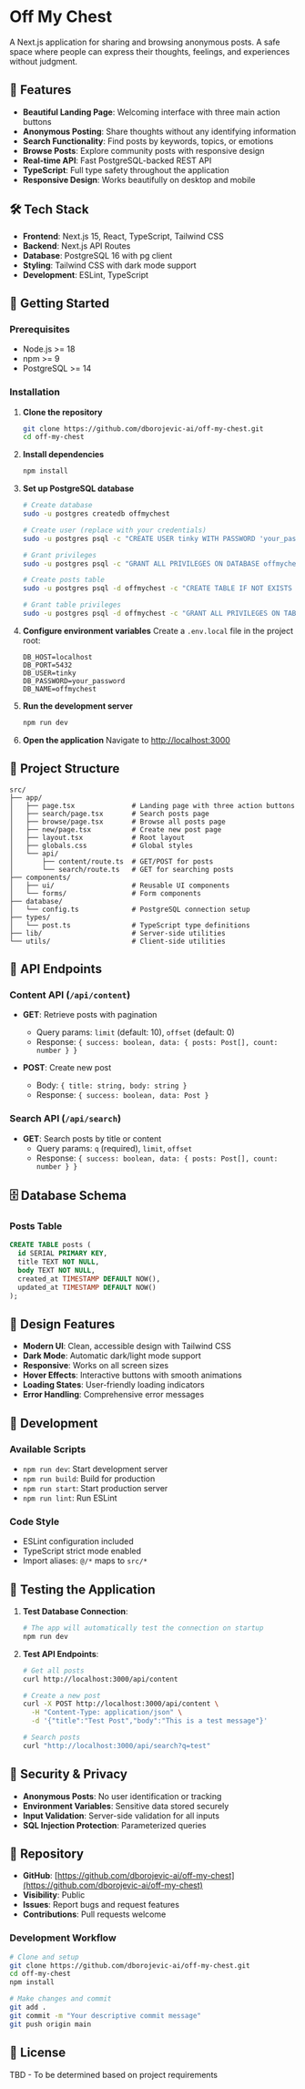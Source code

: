 # Off My Chest

A Next.js application for sharing and browsing anonymous posts. A safe space where people can express their thoughts, feelings, and experiences without judgment.

## 🌟 Features

- **Beautiful Landing Page**: Welcoming interface with three main action buttons
- **Anonymous Posting**: Share thoughts without any identifying information
- **Search Functionality**: Find posts by keywords, topics, or emotions
- **Browse Posts**: Explore community posts with responsive design
- **Real-time API**: Fast PostgreSQL-backed REST API
- **TypeScript**: Full type safety throughout the application
- **Responsive Design**: Works beautifully on desktop and mobile

## 🛠 Tech Stack

- **Frontend**: Next.js 15, React, TypeScript, Tailwind CSS
- **Backend**: Next.js API Routes
- **Database**: PostgreSQL 16 with pg client
- **Styling**: Tailwind CSS with dark mode support
- **Development**: ESLint, TypeScript

## 🚀 Getting Started

### Prerequisites
- Node.js >= 18
- npm >= 9
- PostgreSQL >= 14

### Installation

1. **Clone the repository**
   ```bash
   git clone https://github.com/dborojevic-ai/off-my-chest.git
   cd off-my-chest
   ```

2. **Install dependencies**
   ```bash
   npm install
   ```

3. **Set up PostgreSQL database**
   ```bash
   # Create database
   sudo -u postgres createdb offmychest
   
   # Create user (replace with your credentials)
   sudo -u postgres psql -c "CREATE USER tinky WITH PASSWORD 'your_password';"
   
   # Grant privileges
   sudo -u postgres psql -c "GRANT ALL PRIVILEGES ON DATABASE offmychest TO tinky;"
   
   # Create posts table
   sudo -u postgres psql -d offmychest -c "CREATE TABLE IF NOT EXISTS posts (id SERIAL PRIMARY KEY, title TEXT NOT NULL, body TEXT NOT NULL, created_at TIMESTAMP DEFAULT NOW(), updated_at TIMESTAMP DEFAULT NOW());"
   
   # Grant table privileges
   sudo -u postgres psql -d offmychest -c "GRANT ALL PRIVILEGES ON TABLE posts TO tinky; GRANT USAGE, SELECT ON SEQUENCE posts_id_seq TO tinky;"
   ```

4. **Configure environment variables**
   Create a `.env.local` file in the project root:
   ```
   DB_HOST=localhost
   DB_PORT=5432
   DB_USER=tinky
   DB_PASSWORD=your_password
   DB_NAME=offmychest
   ```

5. **Run the development server**
   ```bash
   npm run dev
   ```

6. **Open the application**
   Navigate to [http://localhost:3000](http://localhost:3000)

## 📁 Project Structure

```
src/
├── app/
│   ├── page.tsx              # Landing page with three action buttons
│   ├── search/page.tsx       # Search posts page
│   ├── browse/page.tsx       # Browse all posts page
│   ├── new/page.tsx          # Create new post page
│   ├── layout.tsx            # Root layout
│   ├── globals.css           # Global styles
│   └── api/
│       ├── content/route.ts  # GET/POST for posts
│       └── search/route.ts   # GET for searching posts
├── components/
│   ├── ui/                   # Reusable UI components
│   └── forms/                # Form components
├── database/
│   └── config.ts             # PostgreSQL connection setup
├── types/
│   └── post.ts               # TypeScript type definitions
├── lib/                      # Server-side utilities
└── utils/                    # Client-side utilities
```

## 🔌 API Endpoints

### Content API (`/api/content`)
- **GET**: Retrieve posts with pagination
  - Query params: `limit` (default: 10), `offset` (default: 0)
  - Response: `{ success: boolean, data: { posts: Post[], count: number } }`

- **POST**: Create new post
  - Body: `{ title: string, body: string }`
  - Response: `{ success: boolean, data: Post }`

### Search API (`/api/search`)
- **GET**: Search posts by title or content
  - Query params: `q` (required), `limit`, `offset`
  - Response: `{ success: boolean, data: { posts: Post[], count: number } }`

## 🗄 Database Schema

### Posts Table
```sql
CREATE TABLE posts (
  id SERIAL PRIMARY KEY,
  title TEXT NOT NULL,
  body TEXT NOT NULL,
  created_at TIMESTAMP DEFAULT NOW(),
  updated_at TIMESTAMP DEFAULT NOW()
);
```

## 🎨 Design Features

- **Modern UI**: Clean, accessible design with Tailwind CSS
- **Dark Mode**: Automatic dark/light mode support
- **Responsive**: Works on all screen sizes
- **Hover Effects**: Interactive buttons with smooth animations
- **Loading States**: User-friendly loading indicators
- **Error Handling**: Comprehensive error messages

## 🔧 Development

### Available Scripts
- `npm run dev`: Start development server
- `npm run build`: Build for production
- `npm run start`: Start production server
- `npm run lint`: Run ESLint

### Code Style
- ESLint configuration included
- TypeScript strict mode enabled
- Import aliases: `@/*` maps to `src/*`

## 🚦 Testing the Application

1. **Test Database Connection**:
   ```bash
   # The app will automatically test the connection on startup
   npm run dev
   ```

2. **Test API Endpoints**:
   ```bash
   # Get all posts
   curl http://localhost:3000/api/content
   
   # Create a new post
   curl -X POST http://localhost:3000/api/content \
     -H "Content-Type: application/json" \
     -d '{"title":"Test Post","body":"This is a test message"}'
   
   # Search posts
   curl "http://localhost:3000/api/search?q=test"
   ```

## 🔐 Security & Privacy

- **Anonymous Posts**: No user identification or tracking
- **Environment Variables**: Sensitive data stored securely
- **Input Validation**: Server-side validation for all inputs
- **SQL Injection Protection**: Parameterized queries

## 📱 Repository

- **GitHub**: [https://github.com/dborojevic-ai/off-my-chest](https://github.com/dborojevic-ai/off-my-chest)
- **Visibility**: Public
- **Issues**: Report bugs and request features
- **Contributions**: Pull requests welcome

### Development Workflow

```bash
# Clone and setup
git clone https://github.com/dborojevic-ai/off-my-chest.git
cd off-my-chest
npm install

# Make changes and commit
git add .
git commit -m "Your descriptive commit message"
git push origin main
```

## 📝 License

TBD - To be determined based on project requirements
